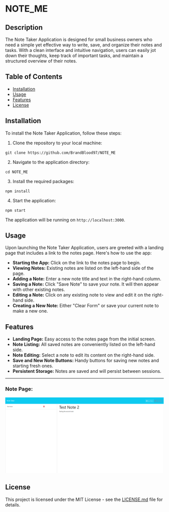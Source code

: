 # NOTE_ME

## Description

The Note Taker Application is designed for small business owners who need a simple yet effective way to write, save, and organize their notes and tasks. With a clean interface and intuitive navigation, users can easily jot down their thoughts, keep track of important tasks, and maintain a structured overview of their notes.

## Table of Contents

- [Installation](#installation)
- [Usage](#usage)
- [Features](#features)
- [License](#license)

## Installation

To install the Note Taker Application, follow these steps:

1. Clone the repository to your local machine:
   
```
git clone https://github.com/BrandBlood97/NOTE_ME
```

2. Navigate to the application directory:
```
cd NOTE_ME
```

3. Install the required packages:
```
npm install
```

4. Start the application:
```
npm start
```


The application will be running on `http://localhost:3000`.

## Usage

Upon launching the Note Taker Application, users are greeted with a landing page that includes a link to the notes page. Here's how to use the app:

- **Starting the App:** Click on the link to the notes page to begin.
- **Viewing Notes:** Existing notes are listed on the left-hand side of the page.
- **Adding a Note:** Enter a new note title and text in the right-hand column.
- **Saving a Note:** Click "Save Note" to save your note. It will then appear with other existing notes.
- **Editing a Note:** Click on any existing note to view and edit it on the right-hand side.
- **Creating a New Note:** Either "Clear Form" or save your current note to make a new one.

## Features

- **Landing Page:** Easy access to the notes page from the initial screen.
- **Note Listing:** All saved notes are conveniently listed on the left-hand side.
- **Note Editing:** Select a note to edit its content on the right-hand side.
- **Save and New Note Buttons:** Handy buttons for saving new notes and starting fresh ones.
- **Persistent Storage:** Notes are saved and will persist between sessions.

---
### Note Page:
![Notes Page](./public/assets/images/NOTE_ME_DEMO.png)

## License

This project is licensed under the MIT License - see the [LICENSE.md](LICENSE.md) file for details.
